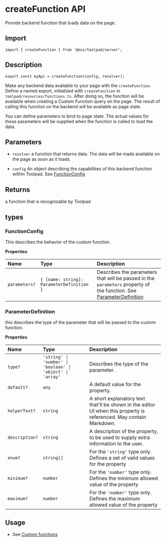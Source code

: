 # createFunction API

<p class="description">Provide backend function that loads data on the page.</p>

## Import

```tsx
import { createFunction } from '@mui/toolpad/server';
```

## Description

```tsx
export const myApi = createFunction(config, resolver);
```

Make any backend data available to your page with the `createFunction`. Define a named export, initialized with `createFunction` in `toolpad/resources/functions.ts`. After doing so, the function will be available when creating a Custom Function query on the page. The result of calling this function on the backend will be available as page state.

You can define parameters to bind to page state. The actual values for these parameters will be supplied when the function is called to load the data.

## Parameters

- `resolver` a function that returns data. The data will be made available on the page as soon as it loads.

- `config` An object describing the capabilities of this backend function within Toolpad. See [FunctionConfig](#functionconfig)

## Returns

a function that is recognizable by Toolpad

## types

### FunctionConfig

This describes the behavior of the custom function.

**Properties**

| Name          | Type                                      | Description                                                                                                                               |
| :------------ | :---------------------------------------- | :---------------------------------------------------------------------------------------------------------------------------------------- |
| `parameters?` | `{ [name: string]: ParameterDefinition }` | Describes the parameters that will be passed in the `parameters` property of the function. See [ParameterDefinition](parameterdefinition) |

### ParameterDefinition

this describes the type of the parameter that will be passed to the custom function.

**Properties**

| Name           | Type                                                       | Description                                                                                                        |
| :------------- | :--------------------------------------------------------- | :----------------------------------------------------------------------------------------------------------------- |
| `type?`        | `'string' \| 'number' \| 'boolean' \| 'object' \| 'array'` | Describes the type of the parameter.                                                                               |
| `default?`     | `any`                                                      | A default value for the property.                                                                                  |
| `helperText?`  | `string`                                                   | A short explanatory text that'll be shown in the editor UI when this property is referenced. May contain Markdown. |
| `description?` | `string`                                                   | A description of the property, to be used to supply extra information to the user.                                 |
| `enum?`        | `string[]`                                                 | For the `'string'` type only. Defines a set of valid values for the property                                       |
| `minimum?`     | `number`                                                   | For the `'number'` type only. Defines the minimum allowed value of the property                                    |
| `maximum?`     | `number`                                                   | For the `'number'` type only. Defines the maximum allowed value of the property                                    |

## Usage

- See [Custom functions](/toolpad/connecting-to-datasources/custom-functions/)
